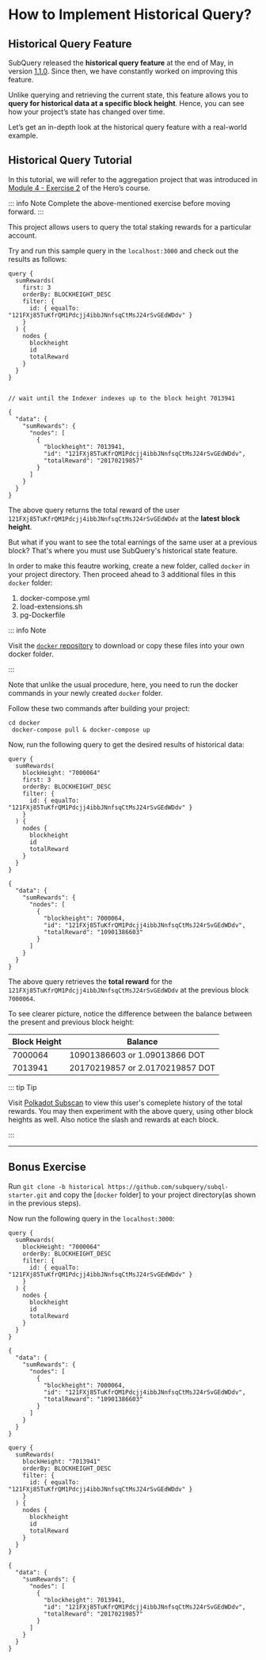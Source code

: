 # How to Implement Historical Query?

## Historical Query Feature

SubQuery released the **historical query feature** at the end of May, in version [1.1.0](https://github.com/subquery/subql/releases/tag/query%2F1.1.0). Since then, we have constantly worked on improving this feature. 

Unlike querying and retrieving the current state, this feature allows you to **query for historical data at a specific block height**. Hence, you can see how your project’s state has changed over time.  


Let’s get an in-depth look at the historical query feature with a real-world example. 

## Historical Query Tutorial

In this tutorial, we will refer to the aggregation project that was introduced in [Module 4 - Exercise 2](../herocourse/module4.md#exercise-2-aggregate-staking-rewards) of the Hero’s course. 

::: info Note 
Complete the above-mentioned exercise before moving forward. 
:::

This project allows users to query the total staking rewards for a particular account. 

Try and run this sample query in the `localhost:3000` and check out the results as follows:


<CodeGroup>
  <CodeGroupItem title="Query" active>

  ```
  query {
    sumRewards(
      first: 3
      orderBy: BLOCKHEIGHT_DESC
      filter: {
        id: { equalTo: "121FXj85TuKfrQM1Pdcjj4ibbJNnfsqCtMsJ24rSvGEdWDdv" }
      }
    ) {
      nodes {
        blockheight
        id
        totalReward
      }
    }
  }
    
  ```
  </CodeGroupItem>

  <CodeGroupItem title="Result">
	
  ```
  // wait until the Indexer indexes up to the block height 7013941

  {
    "data": {
      "sumRewards": {
        "nodes": [
          {
            "blockheight": 7013941,
            "id": "121FXj85TuKfrQM1Pdcjj4ibbJNnfsqCtMsJ24rSvGEdWDdv",
            "totalReward": "20170219857"
          }
        ]
      }
    }
  }

  ```
  </CodeGroupItem>
</CodeGroup>


The above query returns the total reward of the user `121FXj85TuKfrQM1Pdcjj4ibbJNnfsqCtMsJ24rSvGEdWDdv` at the **latest block height**. 

But what if you want to see the total earnings of the same user at a previous block? That's where you must use SubQuery's historical state feature. 

In order to make this feautre working, create a new folder, called `docker` in your project directory. Then proceed ahead to 3 additional files in this `docker` folder:

1. docker-compose.yml
2. load-extensions.sh
3. pg-Dockerfile


::: info Note

Visit the [`docker` repository](https://github.com/subquery/subql-starter/tree/historical/docker) to download or copy these files into your own docker folder.  

:::

Note that unlike the usual procedure, here, you need to run the docker commands in your newly created `docker` folder.

Follow these two commands after building your project:

```
cd docker 
 docker-compose pull & docker-compose up
```


Now, run the following query to get the desired results of historical data:


<CodeGroup>
  
  <CodeGroupItem title="Query" active>
  
  ```
  query {
    sumRewards(
      blockHeight: "7000064"
      first: 3
      orderBy: BLOCKHEIGHT_DESC
      filter: {
        id: { equalTo: "121FXj85TuKfrQM1Pdcjj4ibbJNnfsqCtMsJ24rSvGEdWDdv" }
      }
    ) {
      nodes {
        blockheight
        id
        totalReward
      }
    }
  }
  
  ```
  
  </CodeGroupItem>
  
  <CodeGroupItem title="Result">

  ```
  {
    "data": {
      "sumRewards": {
        "nodes": [
          {
            "blockheight": 7000064,
            "id": "121FXj85TuKfrQM1Pdcjj4ibbJNnfsqCtMsJ24rSvGEdWDdv",
            "totalReward": "10901386603"
          }
        ]
      }
    }
  }

  ```
  </CodeGroupItem>

</CodeGroup>


The above query retrieves the **total reward** for the `121FXj85TuKfrQM1Pdcjj4ibbJNnfsqCtMsJ24rSvGEdWDdv` at the previous block `7000064`. 

To see clearer picture, notice the difference between the balance between the present and previous block height:

| Block Height | Balance                         |
|--------------|---------------------------------|
| 7000064      | 10901386603 or 1.09013866 DOT   |
| 7013941      | 20170219857 or 2.0170219857 DOT |


::: tip Tip

Visit [Polkadot Subscan](https://polkadot.subscan.io/) to view this user's comeplete history of the total rewards. You may then experiment with the above query, using other block heights as well. Also notice the slash and rewards at each block. 

:::

---

## Bonus Exercise

Run `git clone -b historical https://github.com/subquery/subql-starter.git` and copy the [`docker` folder] to your project directory(as shown in the previous steps).

Now run the following query in the `localhost:3000`:

<CodeGroup>

  <CodeGroupItem title="Query 1" active>
  
  ```
  query {
    sumRewards(
      blockHeight: "7000064"
      orderBy: BLOCKHEIGHT_DESC
      filter: {
        id: { equalTo: "121FXj85TuKfrQM1Pdcjj4ibbJNnfsqCtMsJ24rSvGEdWDdv" }
      }
    ) {
      nodes {
        blockheight
        id
        totalReward
      }
    }
  } 
  
  ```
  </CodeGroupItem>
  
  <CodeGroupItem title="Result 1">
  
  ```
  {
    "data": {
      "sumRewards": {
        "nodes": [
          {
            "blockheight": 7000064,
            "id": "121FXj85TuKfrQM1Pdcjj4ibbJNnfsqCtMsJ24rSvGEdWDdv",
            "totalReward": "10901386603"
          }
        ]
      }
    }
  }
  
  ```
  </CodeGroupItem>

</CodeGroup>



<CodeGroup>

  <CodeGroupItem title="Query 2" active>
  
  ```
  query {
    sumRewards(
      blockHeight: "7013941"
      orderBy: BLOCKHEIGHT_DESC
      filter: {
        id: { equalTo: "121FXj85TuKfrQM1Pdcjj4ibbJNnfsqCtMsJ24rSvGEdWDdv" }
      }
    ) {
      nodes {
        blockheight
        id
        totalReward
      }
    }
  } 

  ```
  </CodeGroupItem>
  
  <CodeGroupItem title="Result 2">

  ```
  {
    "data": {
      "sumRewards": {
        "nodes": [
          {
            "blockheight": 7013941,
            "id": "121FXj85TuKfrQM1Pdcjj4ibbJNnfsqCtMsJ24rSvGEdWDdv",
            "totalReward": "20170219857"
          }
        ]
      }
    }
  }

  ```
  
  </CodeGroupItem>

</CodeGroup>

